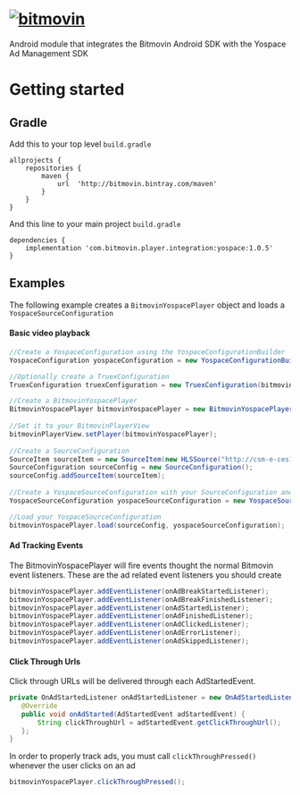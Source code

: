 # [![bitmovin](http://bitmovin-a.akamaihd.net/webpages/bitmovin-logo-github.png)](http://www.bitmovin.com)
Android module that integrates the Bitmovin Android SDK with the Yospace Ad Management SDK

# Getting started
## Gradle

Add this to your top level `build.gradle`

```
allprojects {
    repositories {
		maven {
			url  'http://bitmovin.bintray.com/maven'
		}
	}
}
```

And this line to your main project `build.gradle`

```
dependencies {
    implementation 'com.bitmovin.player.integration:yospace:1.0.5'
}
```

## Examples

The following example creates a `BitmovinYospacePlayer` object and loads a `YospaceSourceConfiguration`

#### Basic video playback 

```java
//Create a YospaceConfiguration using the YospaceConfigurationBuilder
YospaceConfiguration yospaceConfiguration = new YospaceConfigurationBuilder().setConnectTimeout(25000).setReadTimeout(25000).setRequestTimeout(25000).setDebug(true).build();

//Optionally create a TruexConfiguration
TruexConfiguration truexConfiguration = new TruexConfiguration(bitmovinPlayerView);

//Create a BitmovinYospacePlayer
BitmovinYospacePlayer bitmovinYospacePlayer = new BitmovinYospacePlayer(getApplicationContext(), playerConfiguration, yospaceConfiguration, trueXConfiguration);
    
//Set it to your BitmovinPlayerView
bitmovinPlayerView.setPlayer(bitmovinYospacePlayer);
    
//Create a SourceConfiguration 
SourceItem sourceItem = new SourceItem(new HLSSource("http://csm-e-ces1eurxaws101j8-6x78eoil2agd.cds1.yospace.com/csm/extlive/yospace02,hlssample.m3u8?yo.br=true&yo.ac=true"));
SourceConfiguration sourceConfig = new SourceConfiguration();
sourceConfig.addSourceItem(sourceItem);
    
//Create a YospaceSourceConfiguration with your SourceConfiguration and a YospaceAssetType
YospaceSourceConfiguration yospaceSourceConfiguration = new YospaceSourceConfiguration(YospaceAssetType.LINEAR_START_OVER);

//Load your YospaceSourceConfiguration
bitmovinYospacePlayer.load(sourceConfig, yospaceSourceConfiguration);
```

#### Ad Tracking Events
The BitmovinYospacePlayer will fire events thought the normal Bitmovin event listeners. These are the ad related event listeners you should create 

```java
bitmovinYospacePlayer.addEventListener(onAdBreakStartedListener);
bitmovinYospacePlayer.addEventListener(onAdBreakFinishedListener);
bitmovinYospacePlayer.addEventListener(onAdStartedListener);
bitmovinYospacePlayer.addEventListener(onAdFinishedListener);
bitmovinYospacePlayer.addEventListener(onAdClickedListener);
bitmovinYospacePlayer.addEventListener(onAdErrorListener);
bitmovinYospacePlayer.addEventListener(onAdSkippedListener);
``` 


#### Click Through Urls
Click through URLs will be delivered through each AdStartedEvent.
```java
private OnAdStartedListener onAdStartedListener = new OnAdStartedListener() {
   @Override
   public void onAdStarted(AdStartedEvent adStartedEvent) {
       String clickThroughUrl = adStartedEvent.getClickThroughUrl();
   };
}
```

In order to properly track ads, you must call `clickThroughPressed()` whenever the user clicks on an ad
```java
bitmovinYospacePlayer.clickThroughPressed();
```


